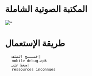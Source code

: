 
# المكتبة الصوتية الشاملة

<img src="http://dev-sunna-grenoble.pantheonsite.io/data/ic_launcher.2.png" />" <br/>

# طريقة الإستعمال 

```shell
   إفتـــح الملف 
   mobile-debug.apk
   إضغط على 
   ressources inconnues 
```

